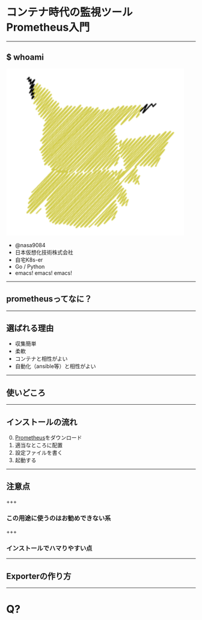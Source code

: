 # コンテナ時代の監視ツール Prometheus入門

---

## $ whoami

![pika](assets/image/pika.png)

* @nasa9084
* 日本仮想化技術株式会社
* 自宅K8s-er
* Go / Python
* emacs! emacs! emacs!

---

## prometheusってなに？

---

## 選ばれる理由

* 収集簡単
* 柔軟
* コンテナと相性がよい
* 自動化（ansible等）と相性がよい

---

## 使いどころ

---

## インストールの流れ

0. [Prometheus](https://prometheus.io/download/)をダウンロード
0. 適当なところに配置
0. 設定ファイルを書く
0. 起動する

---

## 注意点

+++

### この用途に使うのはお勧めできない系

+++

### インストールでハマりやすい点

---

## Exporterの作り方

---

# Q?
